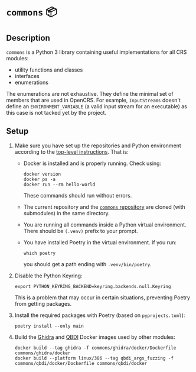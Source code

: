 # `commons` 📦

## Description

`commons` is a Python 3 library containing useful implementations for all CRS modules:

- utility functions and classes
- interfaces
- enumerations

The enumerations are not exhaustive.
They define the minimal set of members that are used in OpenCRS.
For example, `InputStreams` doesn't define an `ENVIRONMENT_VARIABLE` (a valid input stream for an executable) as this case is not tacked yet by the project.

## Setup

1. Make sure you have set up the repositories and Python environment according to the [top-level instructions](https://github.com/open-crs#requirements).
   That is:

   - Docker is installed and is properly running.
     Check using:

     ```console
     docker version
     docker ps -a
     docker run --rm hello-world
     ```

     These commands should run without errors.

   - The current repository and the [`commons` repository](https://github.com/open-crs/commons) are cloned (with submodules) in the same directory.

   - You are running all commands inside a Python virtual environment.
     There should be `(.venv)` prefix to your prompt.

   - You have installed Poetry in the virtual environment.
     If you run:

     ```console
     which poetry
     ```

     you should get a path ending with `.venv/bin/poetry`.

1. Disable the Python Keyring:

   ```console
   export PYTHON_KEYRING_BACKEND=keyring.backends.null.Keyring
   ```

   This is a problem that may occur in certain situations, preventing Poetry from getting packages.

1. Install the required packages with Poetry (based on `pyprojects.toml`):

   ```console
   poetry install --only main
   ```

1. Build the [Ghidra](https://ghidra-sre.org/) and [QBDI](https://github.com/QBDI/QBDI) Docker images used by other modules:

   ```console
   docker build --tag ghidra -f commons/ghidra/docker/Dockerfile commons/ghidra/docker
   docker build --platform linux/386 --tag qbdi_args_fuzzing -f commons/qbdi/docker/Dockerfile commons/qbdi/docker
   ```
